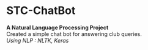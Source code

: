 # STC-ChatBot
<strong>A Natural Language Processing Project</strong><br>
Created a simple chat bot for answering club queries.<br>
<em>Using NLP : NLTK, Keras</em>
